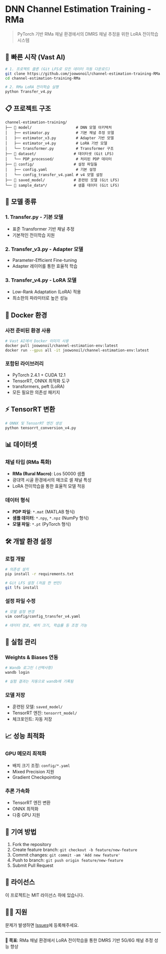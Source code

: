 # DNN Channel Estimation Training - RMa

> PyTorch 기반 RMa 채널 환경에서의 DMRS 채널 추정을 위한 LoRA 전이학습 시스템

## 🚀 빠른 시작 (Vast AI)

```bash
# 1. 프로젝트 클론 (Git LFS로 모든 데이터 자동 다운로드)
git clone https://github.com/joowonoil/channel-estimation-training-RMa.git
cd channel-estimation-training-RMa

# 2. RMa LoRA 전이학습 실행
python Transfer_v4.py
```

## 📋 프로젝트 구조

```
channel-estimation-training/
├── 📁 model/                    # DNN 모델 아키텍처
│   ├── estimator.py            # 기본 채널 추정 모델
│   ├── estimator_v3.py         # Adapter 기반 모델
│   ├── estimator_v4.py         # LoRA 기반 모델
│   └── transformer.py          # Transformer 구조
├── 📁 dataset/                 # 데이터셋 (Git LFS)
│   └── PDP_processed/          # 처리된 PDP 데이터
├── 📁 config/                  # 설정 파일들
│   ├── config.yaml             # 기본 설정
│   └── config_transfer_v4.yaml # v4 모델 설정
├── 📁 saved_model/             # 훈련된 모델 (Git LFS)
└── 📁 sample_data*/            # 샘플 데이터 (Git LFS)
```

## 🔧 모델 종류

### 1. Transfer.py - 기본 모델
- 표준 Transformer 기반 채널 추정
- 기본적인 전이학습 지원

### 2. Transfer_v3.py - Adapter 모델  
- Parameter-Efficient Fine-tuning
- Adapter 레이어를 통한 효율적 학습

### 3. Transfer_v4.py - LoRA 모델
- Low-Rank Adaptation (LoRA) 적용
- 최소한의 파라미터로 높은 성능

## 🐳 Docker 환경

### 사전 준비된 환경 사용
```bash
# Vast AI에서 Docker 이미지 사용
docker pull joowonoil/channel-estimation-env:latest
docker run --gpus all -it joowonoil/channel-estimation-env:latest
```

### 포함된 라이브러리
- PyTorch 2.4.1 + CUDA 12.1
- TensorRT, ONNX 최적화 도구
- transformers, peft (LoRA)
- 모든 필요한 의존성 패키지

## ⚡ TensorRT 변환

```bash
# ONNX 및 TensorRT 엔진 생성
python tensorrt_conversion_v4.py
```

## 📊 데이터셋

### 채널 타입 (RMa 특화)
- **RMa (Rural Macro)**: Los 50000 샘플
- 광대역 시골 환경에서의 매크로 셀 채널 특성
- LoRA 전이학습을 통한 효율적 모델 적응

### 데이터 형식
- **PDP 파일**: `*.mat` (MATLAB 형식)
- **샘플 데이터**: `*.npy`, `*.npz` (NumPy 형식)
- **모델 파일**: `*.pt` (PyTorch 형식)

## 🛠️ 개발 환경 설정

### 로컬 개발
```bash
# 의존성 설치
pip install -r requirements.txt

# Git LFS 설정 (처음 한 번만)
git lfs install
```

### 설정 파일 수정
```bash
# 모델 설정 변경
vim config/config_transfer_v4.yaml

# 데이터 경로, 배치 크기, 학습률 등 조정 가능
```

## 🔬 실험 관리

### Weights & Biases 연동
```bash
# Wandb 로그인 (선택사항)
wandb login

# 실험 결과는 자동으로 wandb에 기록됨
```

### 모델 저장
- 훈련된 모델: `saved_model/`
- TensorRT 엔진: `tensorrt_model/`
- 체크포인트: 자동 저장

## 📈 성능 최적화

### GPU 메모리 최적화
- 배치 크기 조정: `config/*.yaml`
- Mixed Precision 지원
- Gradient Checkpointing

### 추론 가속화
- TensorRT 엔진 변환
- ONNX 최적화
- 다중 GPU 지원

## 🤝 기여 방법

1. Fork the repository
2. Create feature branch: `git checkout -b feature/new-feature`
3. Commit changes: `git commit -am 'Add new feature'`
4. Push to branch: `git push origin feature/new-feature`
5. Submit Pull Request

## 📄 라이선스

이 프로젝트는 MIT 라이선스 하에 있습니다.

## 🙋‍♂️ 지원

문제가 발생하면 [Issues](https://github.com/joowonoil/channel-estimation-training/issues)에 등록해주세요.

---

**🎯 목표**: RMa 채널 환경에서 LoRA 전이학습을 통한 DMRS 기반 5G/6G 채널 추정 성능 향상